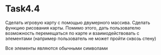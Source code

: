 # Task4.4
Сделать игровую карту с помощью двумерного массива. Сделать функцию рисования карты. Помимо этого, дать пользователю возможность перемещаться по карте и взаимодействовать с элементами (например пользователь не может пройти сквозь стену)

Все элементы являются обычными символами
